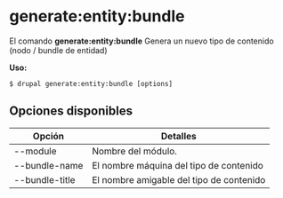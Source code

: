 # generate:entity:bundle
El comando **generate:entity:bundle** Genera un nuevo tipo de contenido (nodo / bundle de entidad)

**Uso:**
```
$ drupal generate:entity:bundle [options] 
```

## Opciones disponibles
Opción | Detalles
-------|-------------
--module | Nombre del módulo.
--bundle-name | El nombre máquina del tipo de contenido
--bundle-title | El nombre amigable del tipo de contenido
